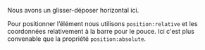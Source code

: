 
Nous avons un glisser-déposer horizontal ici.

Pour positionner l’élément nous utilisons  `position:relative` et les coordonnées relativement à la barre pour le pouce. Ici c'est plus convenable que la propriété `position:absolute`.